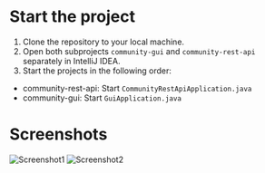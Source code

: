 # Start the project
1. Clone the repository to your local machine.
2. Open both subprojects ```community-gui``` and ```community-rest-api``` separately in IntelliJ IDEA.
3. Start the projects in the following order:
- community-rest-api: Start ```CommunityRestApiApplication.java```
- community-gui: Start ```GuiApplication.java```

# Screenshots
![Screenshot1](https://github.com/user-attachments/assets/eb6d5963-e5e0-4ffb-99f9-e506ef198400)
![Screenshot2](https://github.com/user-attachments/assets/b33c942e-92ec-4989-965a-e4858884d212)
